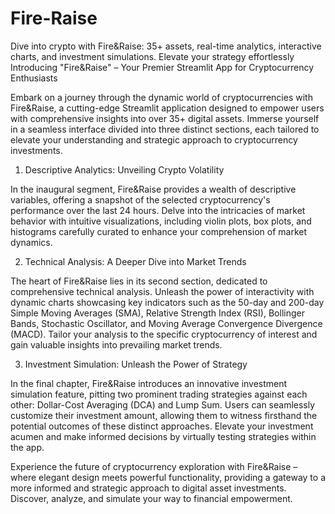 # Fire-Raise
Dive into crypto with Fire&amp;Raise: 35+ assets, real-time analytics, interactive charts, and investment simulations. Elevate your strategy effortlessly
Introducing "Fire&Raise" – Your Premier Streamlit App for Cryptocurrency Enthusiasts

Embark on a journey through the dynamic world of cryptocurrencies with Fire&Raise, a cutting-edge Streamlit application designed to empower users with comprehensive insights into over 35+ digital assets. Immerse yourself in a seamless interface divided into three distinct sections, each tailored to elevate your understanding and strategic approach to cryptocurrency investments.

1. Descriptive Analytics: Unveiling Crypto Volatility

In the inaugural segment, Fire&Raise provides a wealth of descriptive variables, offering a snapshot of the selected cryptocurrency's performance over the last 24 hours. Delve into the intricacies of market behavior with intuitive visualizations, including violin plots, box plots, and histograms carefully curated to enhance your comprehension of market dynamics.

2. Technical Analysis: A Deeper Dive into Market Trends

The heart of Fire&Raise lies in its second section, dedicated to comprehensive technical analysis. Unleash the power of interactivity with dynamic charts showcasing key indicators such as the 50-day and 200-day Simple Moving Averages (SMA), Relative Strength Index (RSI), Bollinger Bands, Stochastic Oscillator, and Moving Average Convergence Divergence (MACD). Tailor your analysis to the specific cryptocurrency of interest and gain valuable insights into prevailing market trends.

3. Investment Simulation: Unleash the Power of Strategy

In the final chapter, Fire&Raise introduces an innovative investment simulation feature, pitting two prominent trading strategies against each other: Dollar-Cost Averaging (DCA) and Lump Sum. Users can seamlessly customize their investment amount, allowing them to witness firsthand the potential outcomes of these distinct approaches. Elevate your investment acumen and make informed decisions by virtually testing strategies within the app.

Experience the future of cryptocurrency exploration with Fire&Raise – where elegant design meets powerful functionality, providing a gateway to a more informed and strategic approach to digital asset investments. Discover, analyze, and simulate your way to financial empowerment.
